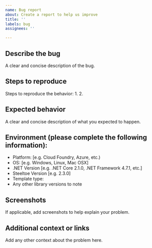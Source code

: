 ```yaml
---
name: Bug report
about: Create a report to help us improve
title: ''
labels: bug
assignees: ''

---
```


## Describe the bug
A clear and concise description of the bug.  

## Steps to reproduce 
Steps to reproduce the behavior:
1.
2.

## Expected behavior
A clear and concise description of what you expected to happen.

## Environment (please complete the following information):
 - Platform: [e.g. Cloud Foundry, Azure, etc.) 
 - OS: [e.g. Windows, Linux, Mac OSX]
 - .NET Version [e.g. .NET Core 2.1.0, .NET Framework 4.7.1, etc.] 
 - Steeltoe Version [e.g. 2.3.0]
 - Template type:
 - Any other library versions to note

## Screenshots
If applicable, add screenshots to help explain your problem.

## Additional context or links
Add any other context about the problem here.
